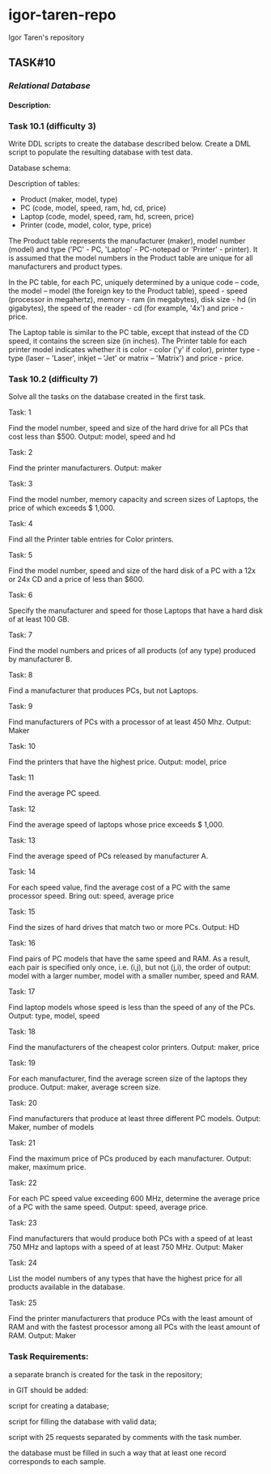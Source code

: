 # igor-taren-repo
Igor Taren's repository

## TASK#10

### _Relational Database_

#### Description:

### Task 10.1 (difficulty 3)

Write DDL scripts to create the database described below. Create a DML script to populate the resulting database 
with test data.

Database schema:

Description of tables:

- Product (maker, model, type)
- PC (code, model, speed, ram, hd, cd, price)
- Laptop (code, model, speed, ram, hd, screen, price)
- Printer (code, model, color, type, price)

The Product table represents the manufacturer (maker), model number (model) and type ('PC' - PC, 'Laptop' - PC-notepad 
or 'Printer' - printer). It is assumed that the model numbers in the Product table are unique for all manufacturers 
and product types.

In the PC table, for each PC, uniquely determined by a unique code – code, the model – model (the foreign key to 
the Product table), speed - speed (processor in megahertz), memory - ram (in megabytes), disk size - hd (in gigabytes), 
the speed of the reader - cd (for example, '4x') and price - price.

The Laptop table is similar to the PC table, except that instead of the CD speed, it contains the screen size 
(in inches). The Printer table for each printer model indicates whether it is color - color ('y' if color), 
printer type - type (laser – 'Laser', inkjet – 'Jet' or matrix – 'Matrix') and price - price.

### Task 10.2 (difficulty 7)

Solve all the tasks on the database created in the first task.

Task: 1

Find the model number, speed and size of the hard drive for all PCs that cost less than $500. Output: model, 
speed and hd

Task: 2

Find the printer manufacturers. Output: maker

Task: 3

Find the model number, memory capacity and screen sizes of Laptops, the price of which exceeds $ 1,000.

Task: 4

Find all the Printer table entries for Color printers.

Task: 5

Find the model number, speed and size of the hard disk of a PC with a 12x or 24x CD and a price of less than $600.

Task: 6

Specify the manufacturer and speed for those Laptops that have a hard disk of at least 100 GB.

Task: 7

Find the model numbers and prices of all products (of any type) produced by manufacturer B.

Task: 8

Find a manufacturer that produces PCs, but not Laptops.

Task: 9

Find manufacturers of PCs with a processor of at least 450 Mhz. Output: Maker

Task: 10

Find the printers that have the highest price. Output: model, price

Task: 11

Find the average PC speed.

Task: 12

Find the average speed of laptops whose price exceeds $ 1,000.

Task: 13

Find the average speed of PCs released by manufacturer A.

Task: 14

For each speed value, find the average cost of a PC with the same processor speed. Bring out: speed, average price

Task: 15

Find the sizes of hard drives that match two or more PCs. Output: HD

Task: 16

Find pairs of PC models that have the same speed and RAM. As a result, each pair is specified only once, i.e. (i,j), 
but not (j,i), the order of output: model with a larger number, model with a smaller number, speed and RAM.

Task: 17

Find laptop models whose speed is less than the speed of any of the PCs. Output: type, model, speed

Task: 18

Find the manufacturers of the cheapest color printers. Output: maker, price

Task: 19

For each manufacturer, find the average screen size of the laptops they produce. Output: maker, average screen size.

Task: 20

Find manufacturers that produce at least three different PC models. Output: Maker, number of models

Task: 21

Find the maximum price of PCs produced by each manufacturer. Output: maker, maximum price.

Task: 22

For each PC speed value exceeding 600 MHz, determine the average price of a PC with the same speed. Output: speed, 
average price.

Task: 23

Find manufacturers that would produce both PCs with a speed of at least 750 MHz and laptops with 
a speed of at least 750 MHz. Output: Maker

Task: 24

List the model numbers of any types that have the highest price for all products available in the database.

Task: 25

Find the printer manufacturers that produce PCs with the least amount of RAM and with the fastest processor among all 
PCs with the least amount of RAM. Output: Maker

### Task Requirements:

a separate branch is created for the task in the repository;

in GIT should be added:

script for creating a database;

script for filling the database with valid data;

script with 25 requests separated by comments with the task number.

the database must be filled in such a way that at least one record corresponds to each sample.